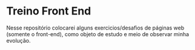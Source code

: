 # Treino Front End

Nesse repositório colocarei alguns exercicios/desafios de páginas web (somente o front-end), como objeto de estudo e meio de observar minha evolução.

